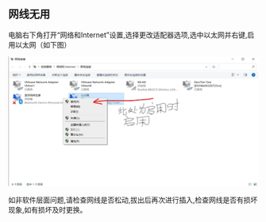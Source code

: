 ## 网线无用

电脑右下角打开“网络和Internet”设置,选择更改适配器选项,选中以太网并右键,启用以太网（如下图）

![img](./assets/1711774847557-1.jpeg)

如非软件层面问题,请检查网线是否松动,拔出后再次进行插入,检查网线是否有损坏现象,如有损坏及时更换。